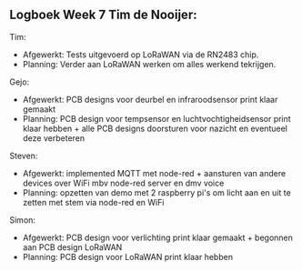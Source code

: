 
## Logboek Week 7 Tim de Nooijer: 

Tim:
- Afgewerkt: Tests uitgevoerd op LoRaWAN via de RN2483 chip.
- Planning: Verder aan LoRaWAN werken om alles werkend tekrijgen.

Gejo:
- Afgewerkt: PCB designs voor deurbel en infraroodsensor print klaar gemaakt  
- Planning: PCB design voor tempsensor en luchtvochtigheidsensor print klaar hebben + alle PCB designs doorsturen voor nazicht en eventueel deze verbeteren

Steven:
- Afgewerkt: implemented MQTT met node-red + aansturen van andere devices over WiFi mbv node-red server en dmv voice
- Planning: opzetten van demo met 2 raspberry pi's om licht aan en uit te zetten met stem via node-red en WiFi

Simon:
- Afgewerkt: PCB design voor verlichting print klaar gemaakt + begonnen aan PCB design LoRaWAN 
- Planning: PCB design voor LoRaWAN print klaar hebben

